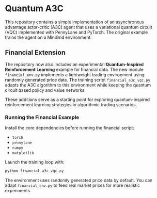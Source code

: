 # Quantum A3C

This repository contains a simple implementation of an asynchronous advantage actor-critic (A3C) agent that uses a variational quantum circuit (VQC) implemented with PennyLane and PyTorch. The original example trains the agent on a MiniGrid environment.

## Financial Extension

The repository now also includes an experimental **Quantum-Inspired Reinforcement Learning** example for financial data. The new module `financial_env.py` implements a lightweight trading environment using randomly generated price data. The training script `financial_a3c_vqc.py` adapts the A3C algorithm to this environment while keeping the quantum circuit based policy and value networks.

These additions serve as a starting point for exploring quantum-inspired reinforcement learning strategies in algorithmic trading scenarios.

### Running the Financial Example

Install the core dependencies before running the financial script:

- `torch`
- `pennylane`
- `numpy`
- `matplotlib`

Launch the training loop with:

```bash
python financial_a3c_vqc.py
```

The environment uses randomly generated price data by default. You can adapt
`financial_env.py` to feed real market prices for more realistic experiments.
